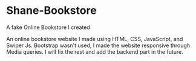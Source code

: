 # Shane-Bookstore
A fake Online Bookstore I created

An online bookstore website I made using HTML, CSS, JavaScript, and Swiper Js. Bootstrap wasn't used, I made the website responsive through Media queries. I will fix the rest and add the backend part in the future.

